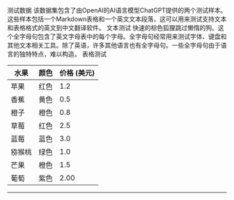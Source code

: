 测试数据
该数据集包含了由OpenAI的AI语言模型ChatGPT提供的两个测试样本。
这些样本包括一个Markdown表格和一个英文文本段落，这可以用来测试支持文本和表格格式的英文到中文翻译软件。
文本测试
快速的棕色狐狸跳过懒惰的狗。这个全字母句包含了英文字母表中的每个字母。全字母句经常用来测试字体、键盘和其他文本相关工具。除了英语，许多其他语言也有全字母句。一些全字母句由于语言的独特特点，难以构造。 
表格测试

| 水果 | 颜色 | 价格 (美元) |
| --- | --- | --- |
| 苹果 | 红色 | 1.2 |
| 香蕉 | 黄色 | 0.5 |
| 橙子 | 橙色 | 0.8 |
| 草莓 | 红色 | 2.5 |
| 蓝莓 | 蓝色 | 3.0 |
| 猕猴桃 | 绿色 | 1.0 |
| 芒果 | 橙色 | 1.5 |
| 葡萄 | 紫色 | 2.00 |

---

